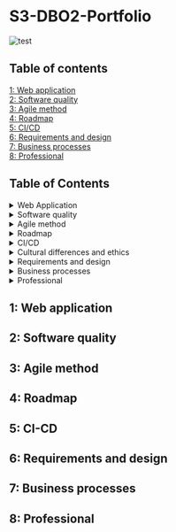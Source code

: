# S3-DBO2-Portfolio

![test](https://media.giphy.com/media/Dh5q0sShxgp13DwrvG/giphy.gif)

## Table of contents
[1: Web application](#1-web-application)</br>
[2: Software quality](#2-software-quality)</br>
[3: Agile method](#3-agile-method)</br>
[4: Roadmap](#4-roadmap)</br>
[5: CI/CD](#5-ci-cd)</br>
[6: Requirements and design](#6-requirements-and-design)</br>
[7: Business processes](#7-business-processes)</br>
[8: Professional](#8-professional)</br>
 
<!-- TABLE OF CONTENTS -->
<h2>Table of Contents</h2>

 <!--   <li>
      <a href="#web-application">Web application</a>
    </li>
    <li>
      <a href="#software-quality">Software quality</a>
      <ul>
        <li><a href="#prerequisites">---</a></li>
      </ul>
    </li>
    <li><a href="#agile-method">Agile method</a></li>
    <li><a href="#roadmap">Roadmap</a></li>
    <li><a href="#CI/CD">CI/CD</a></li>
    <li><a href="#cultural-differences-ethics">Cultural differences and ethics</a></li>
    <li><a href="#requirements-design">Requirements and design</a></li>
    <li><a href="#business-processes">Business processes</a></li>
    <li><a href="#professional">Professional</a></li>
  </ol>

 
 <!-- Web Application -->
<details>
  <summary>Web Application </summary>
   
Web application
 </details>
 
  <!-- Software quality -->
<details>
  <summary>Software quality</summary>

 </details>
 
   <!-- Agile method -->
<details>
  <summary>Agile method</summary>

 </details>

   <!-- Roadmap -->
<details>
  <summary>Roadmap</summary>

 </details>
 
  <!-- CI/CD -->
<details>
  <summary>CI/CD</summary>

 </details>
 
   <!-- Cultural differences and ethics -->
<details>
  <summary>Cultural differences and ethics</summary>

 </details>
 

<!-- Requirements and design -->
<details>
  <summary>Requirements and design</summary>

 </details>
 
<!-- Business processes -->
<details>
  <summary>Business processes</summary>

 </details>
 
<!-- Professional -->
<details>
  <summary>Professional</summary>

 </details>


## 1: Web application
## 2: Software quality
## 3: Agile method
## 4: Roadmap
## 5: CI-CD
## 6: Requirements and design
## 7: Business processes
## 8: Professional
